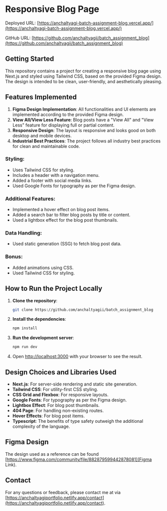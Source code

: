 # Responsive Blog Page

Deployed URL: [https://anchaltyagi-batch-assignment-blog.vercel.app/](https://anchaltyagi-batch-assignment-blog.vercel.app/)

GitHub URL: [https://github.com/anchaltyagii/batch_assignment_blog](https://github.com/anchaltyagii/batch_assignment_blog)


## Getting Started

This repository contains a project for creating a responsive blog page using Next.js and styled using Tailwind CSS, based on the provided Figma design. The design is intended to be clean, user-friendly, and aesthetically pleasing.


## Features Implemented

1. **Figma Design Implementation**: All functionalities and UI elements are implemented according to the provided Figma design.
2. **View All/View Less Feature**: Blog posts have a "View All" and "View Less" feature for displaying full or partial content.
5. **Responsive Design**: The layout is responsive and looks good on both desktop and mobile devices.
6. **Industrial Best Practices**: The project follows all industry best practices for clean and maintainable code.


### Styling:
* Uses Tailwind CSS for styling.
* Includes a header with a navigation menu.
* Added a footer with social media links.
* Used Google Fonts for typography as per the Figma design.


### Additional Features:
* Implemented a hover effect on blog post items.
* Added a search bar to filter blog posts by title or content.
* Used a lightbox effect for the blog post thumbnails.

### Data Handling:
* Used static generation (SSG) to fetch blog post data.

### Bonus:
* Added animations using CSS.
* Used Tailwind CSS for styling.


## How to Run the Project Locally

1. **Clone the repository**:

   ```bash
   git clone https://github.com/anchaltyagii/batch_assignment_blog
   ```

2. **Install the dependencies**:

   ```bash
   npm install
   ```

3. **Run the development server**:

   ```bash
   npm run dev
   ```

4. Open [http://localhost:3000](http://localhost:3000) with your browser to see the result.


## Design Choices and Libraries Used

- **Next.js**: For server-side rendering and static site generation.
- **Tailwind CSS**: For utility-first CSS styling.
- **CSS Grid and Flexbox**: For responsive layouts.
- **Google Fonts**: For typography as per the Figma design.
- **Lightbox Effect**: For blog post thumbnails.
- **404 Page**: For handling non-existing routes.
- **Hover Effects**: For blog post items.
- **Typescript**: The benefits of type safety outweigh the additional complexity of the language.


## Figma Design

The design used as a reference can be found [https://www.figma.com/community/file/882879599442878081](Figma Link).


## Contact

For any questions or feedback, please contact me at via [https://anchaltyagiportfolio.netlify.app/contact](https://anchaltyagiportfolio.netlify.app/contact).
